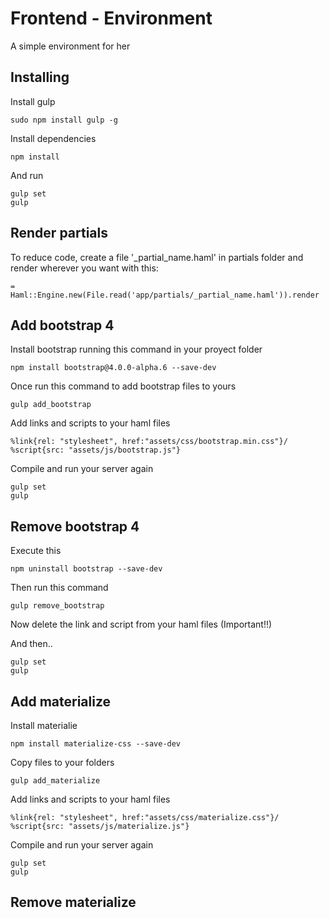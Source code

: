 # Frontend - Environment
A simple environment for her

## Installing 
Install gulp 
```
sudo npm install gulp -g
```
Install dependencies
```
npm install
```
And run
```
gulp set
gulp
```
## Render partials
To reduce code, create a file '_partial_name.haml' in partials folder and render wherever you want with this: 
```
= Haml::Engine.new(File.read('app/partials/_partial_name.haml')).render
```

## Add bootstrap 4
Install bootstrap running this command in your proyect folder
```
npm install bootstrap@4.0.0-alpha.6 --save-dev
```


Once run this command to add bootstrap files to yours
```
gulp add_bootstrap
```


Add links and scripts to your haml files
```haml
%link{rel: "stylesheet", href:"assets/css/bootstrap.min.css"}/
%script{src: "assets/js/bootstrap.js"}
```

Compile and run your server again
```
gulp set
gulp
```

## Remove bootstrap 4
Execute this
```
npm uninstall bootstrap --save-dev
```
Then run this command
```
gulp remove_bootstrap
```
Now delete the link and script from your haml files (Important!!)

And then..
```
gulp set
gulp
```

## Add materialize
Install materialie
```
npm install materialize-css --save-dev
```
Copy files to your folders
```
gulp add_materialize
```
Add links and scripts to your haml files
```haml
%link{rel: "stylesheet", href:"assets/css/materialize.css"}/
%script{src: "assets/js/materialize.js"}
```

Compile and run your server again
```
gulp set
gulp
```

## Remove materialize
